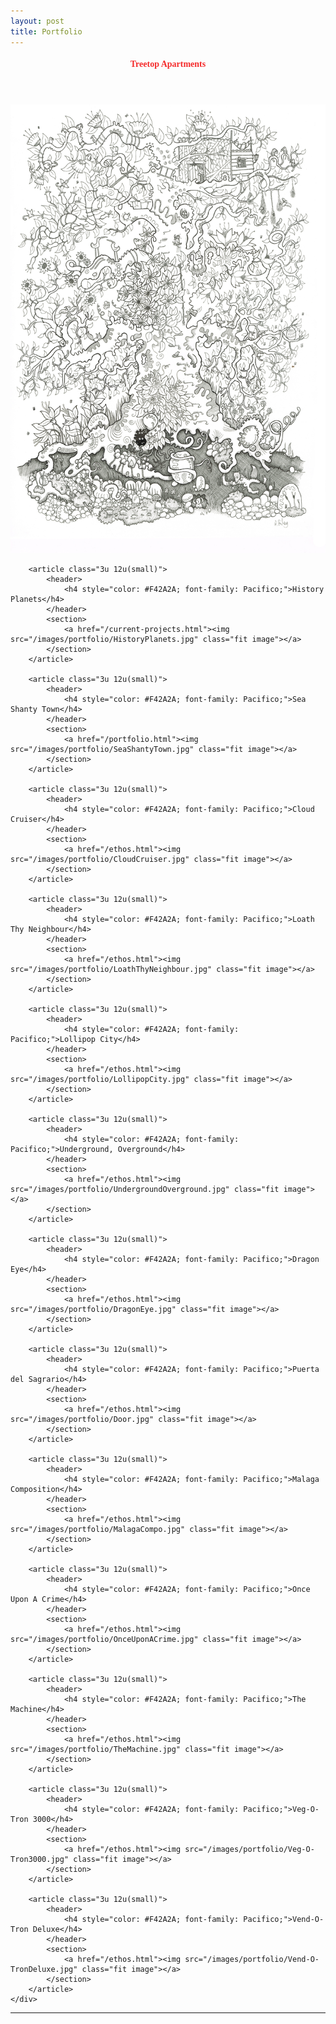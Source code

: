 ```yaml
---
layout: post
title: Portfolio
---
```


<section>
    <div class="row">
        <article class="3u 12u(small)">
            <header>
                <h4 style="color: #F42A2A; font-family: Pacifico;">Treetop Apartments</h4>
            </header>
            <section>
                <a href="/custom-illustrations.html"><img src="/images/portfolio/No1TreetopApartments.jpg" class="fit image"></a>
            </section>
        </article>

        <article class="3u 12u(small)">
            <header>
                <h4 style="color: #F42A2A; font-family: Pacifico;">History Planets</h4>
            </header>
            <section>
                <a href="/current-projects.html"><img src="/images/portfolio/HistoryPlanets.jpg" class="fit image"></a>
            </section>
        </article>

        <article class="3u 12u(small)">
            <header>
                <h4 style="color: #F42A2A; font-family: Pacifico;">Sea Shanty Town</h4>
            </header>
            <section>
                <a href="/portfolio.html"><img src="/images/portfolio/SeaShantyTown.jpg" class="fit image"></a>
            </section>
        </article>

        <article class="3u 12u(small)">
            <header>
                <h4 style="color: #F42A2A; font-family: Pacifico;">Cloud Cruiser</h4>
            </header>
            <section>
                <a href="/ethos.html"><img src="/images/portfolio/CloudCruiser.jpg" class="fit image"></a>
            </section>
        </article>

        <article class="3u 12u(small)">
            <header>
                <h4 style="color: #F42A2A; font-family: Pacifico;">Loath Thy Neighbour</h4>
            </header>
            <section>
                <a href="/ethos.html"><img src="/images/portfolio/LoathThyNeighbour.jpg" class="fit image"></a>
            </section>
        </article>

        <article class="3u 12u(small)">
            <header>
                <h4 style="color: #F42A2A; font-family: Pacifico;">Lollipop City</h4>
            </header>
            <section>
                <a href="/ethos.html"><img src="/images/portfolio/LollipopCity.jpg" class="fit image"></a>
            </section>
        </article>

        <article class="3u 12u(small)">
            <header>
                <h4 style="color: #F42A2A; font-family: Pacifico;">Underground, Overground</h4>
            </header>
            <section>
                <a href="/ethos.html"><img src="/images/portfolio/UndergroundOverground.jpg" class="fit image"></a>
            </section>
        </article>

        <article class="3u 12u(small)">
            <header>
                <h4 style="color: #F42A2A; font-family: Pacifico;">Dragon Eye</h4>
            </header>
            <section>
                <a href="/ethos.html"><img src="/images/portfolio/DragonEye.jpg" class="fit image"></a>
            </section>
        </article>

        <article class="3u 12u(small)">
            <header>
                <h4 style="color: #F42A2A; font-family: Pacifico;">Puerta del Sagrario</h4>
            </header>
            <section>
                <a href="/ethos.html"><img src="/images/portfolio/Door.jpg" class="fit image"></a>
            </section>
        </article>

        <article class="3u 12u(small)">
            <header>
                <h4 style="color: #F42A2A; font-family: Pacifico;">Malaga Composition</h4>
            </header>
            <section>
                <a href="/ethos.html"><img src="/images/portfolio/MalagaCompo.jpg" class="fit image"></a>
            </section>
        </article>

        <article class="3u 12u(small)">
            <header>
                <h4 style="color: #F42A2A; font-family: Pacifico;">Once Upon A Crime</h4>
            </header>
            <section>
                <a href="/ethos.html"><img src="/images/portfolio/OnceUponACrime.jpg" class="fit image"></a>
            </section>
        </article>

        <article class="3u 12u(small)">
            <header>
                <h4 style="color: #F42A2A; font-family: Pacifico;">The Machine</h4>
            </header>
            <section>
                <a href="/ethos.html"><img src="/images/portfolio/TheMachine.jpg" class="fit image"></a>
            </section>
        </article>

        <article class="3u 12u(small)">
            <header>
                <h4 style="color: #F42A2A; font-family: Pacifico;">Veg-O-Tron 3000</h4>
            </header>
            <section>
                <a href="/ethos.html"><img src="/images/portfolio/Veg-O-Tron3000.jpg" class="fit image"></a>
            </section>
        </article>

        <article class="3u 12u(small)">
            <header>
                <h4 style="color: #F42A2A; font-family: Pacifico;">Vend-O-Tron Deluxe</h4>
            </header>
            <section>
                <a href="/ethos.html"><img src="/images/portfolio/Vend-O-TronDeluxe.jpg" class="fit image"></a>
            </section>
        </article>
    </div>
</section>

<hr>